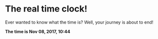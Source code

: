 # The real time clock!

Ever wanted to know what the time is? Well, your journey is about to end!

**The time is Nov 08, 2017, 10:44**